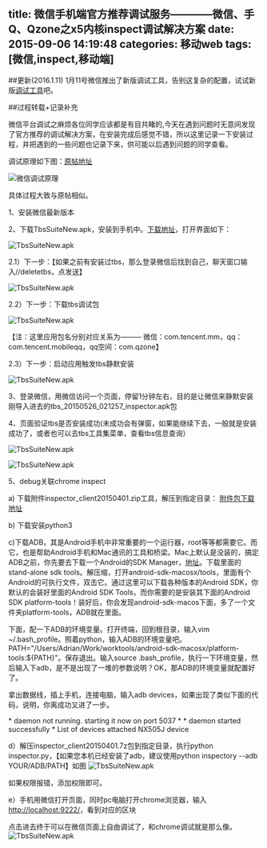 title: 微信手机端官方推荐调试服务————微信、手Q、Qzone之x5内核inspect调试解决方案
date: 2015-09-06 14:19:48
categories: 移动web
tags: [微信,inspect,移动端]
---
##更新(2016.1.11)
1月11号微信推出了新版调试工具，告别这复杂的配置，试试新版[调试工具](http://mp.weixin.qq.com/wiki/10/e5f772f4521da17fa0d7304f68b97d7e.html)吧。


##过程转载+记录补充

微信平台调试之麻烦各位同学应该都是有目共睹的,今天在遇到问题时无意间发现了官方推荐的调试解决方案，在安装完成后感觉不错，所以这里记录一下安装过程，并把遇到的一些问题也记录下来，供可能以后遇到问题的同学查看。

调试原理如下图：[原帖地址](http://bbs.mb.qq.com/thread-243399-1-1.html?fid=93)

![微信调试原理](http://qcyoung.qiniudn.com/qcyoung/微信手机调试服务/微信inspector.png)

具体过程大致与原帖相似。

1、安装微信最新版本

2、下载TbsSuiteNew.apk，安装到手机中。[下载地址](http://res.imtt.qq.com///tbs_inspect/TbsSuiteNew.zip)，打开界面如下：

![TbsSuiteNew.apk](http://qcyoung.qiniudn.com/qcyoung/微信手机调试服务/tbs工具集.png)

2.1）下一步：【如果之前有安装过tbs，那么登录微信后找到自己，聊天窗口输入//deletetbs，点发送】

![TbsSuiteNew.apk](http://qcyoung.qiniudn.com/qcyoung/微信手机调试服务/Delete原有tbs.jpeg)

2.2）下一步：下载tbs调试包

![TbsSuiteNew.apk](http://qcyoung.qiniudn.com/qcyoung/微信手机调试服务/tbs安装1.png)

【注：这里应用包名分别对应关系为——— 微信：com.tencent.mm，qq：com.tencent.mobileqq，qq空间：com.qzone】

2.3）下一步：启动应用触发tbs静默安装

![TbsSuiteNew.apk](http://qcyoung.qiniudn.com/qcyoung/微信手机调试服务/tbs安装2.png)

3、登录微信，用微信访问一个页面，停留1分钟左右，目的是让微信来静默安装刚导入进去的tbs_20150526_021257_inspector.apk包

4、页面验证tbs是否安装成功(未成功会有弹窗，如果能继续下去，一般就是安装成功了，或者也可以去tbs工具集菜单，查看tbs信息查询）

![TbsSuiteNew.apk](http://qcyoung.qiniudn.com/qcyoung/微信手机调试服务/tbs安装3.png)

![TbsSuiteNew.apk](http://qcyoung.qiniudn.com/qcyoung/微信手机调试服务/tbs-status.jpg)

5、debug关联chrome inspect

a) 下载附件inspector_client20150401.zip工具，解压到指定目录：
[附件包下载地址](http://res.imtt.qq.com///tbs_inspect/wx_sq_webview_debug.zip) 

b) 下载安装python3

c)下载ADB，其是Android手机中非常重要的一个运行器，root等等都需要它。而它，也是帮助Android手机和Mac通讯的工具和桥梁。Mac上默认是没装的，搞定ADB之前，你先要去下载一个Android的SDK Manager，[地址](http://developer.android.com/sdk/installing/index.html)。下载里面的stand-alone sdk tools。解压缩，打开android-sdk-macosx/tools，里面有个Android的可执行文件，双击它。通过这里可以下载各种版本的Android SDK，你默认的会装好里面的Android SDK Tools，而你需要的是安装其下面的Android SDK platform-tools！装好后，你会发现android-sdk-macos下面，多了一个文件夹platform-tools，ADB就在里面。

下面，配一下ADB的环境变量。打开终端，回到根目录，输入vim ~/.bash_profile。照着python，输入ADB的环境变量吧。PATH="/Users/Adrian/Work/worktools/android-sdk-macosx/platform-tools:${PATH}"。保存退出。输入source .bash_profile，执行一下环境变量，然后输入下adb，是不是出现了一堆的参数说明？OK，那ADB的环境变量就配置好了。

拿出数据线，插上手机，连接电脑，输入adb devices，如果出现了类似下面的代码，说明，你离成功又进了一步。

\* daemon not running. starting it now on port 5037 *
\* daemon started successfully *
List of devices attached 
NX505J        device


d）解压inspector_client20150401.7z包到指定目录，执行python inspector.py，【如果您本机已经安装了adb，建议使用python inspectory --adb YOUR/ADB/PATH】如图
![TbsSuiteNew.apk](http://qcyoung.qiniudn.com/qcyoung/微信手机调试服务/tbs-success.png)

如果权限报错，添加权限即可。

e）手机用微信打开页面，同时pc电脑打开chrome浏览器，输入[http://localhost:9222/](http://localhost:9222/)，看到对应的区块

点击进去终于可以在微信页面上自由调试了，和chrome调试就是那么像。
![TbsSuiteNew.apk](http://qcyoung.qiniudn.com/qcyoung/微信手机调试服务/tbs-webview.png)






